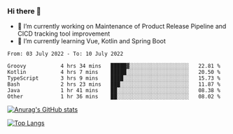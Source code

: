 ### Hi there 👋

- 🔭 I’m currently working on Maintenance of Product Release Pipeline and CICD tracking tool improvement
- 🌱 I’m currently learning Vue, Kotlin and Spring Boot

<!--START_SECTION:waka-->

```text
From: 03 July 2022 - To: 10 July 2022

Groovy           4 hrs 34 mins   █████▓░░░░░░░░░░░░░░░░░░░   22.81 %
Kotlin           4 hrs 7 mins    █████░░░░░░░░░░░░░░░░░░░░   20.50 %
TypeScript       3 hrs 9 mins    ████░░░░░░░░░░░░░░░░░░░░░   15.73 %
Bash             2 hrs 23 mins   ███░░░░░░░░░░░░░░░░░░░░░░   11.87 %
Java             1 hr 41 mins    ██░░░░░░░░░░░░░░░░░░░░░░░   08.38 %
Other            1 hr 36 mins    ██░░░░░░░░░░░░░░░░░░░░░░░   08.02 %
```

<!--END_SECTION:waka-->

[![Anurag's GitHub stats](https://github-readme-stats.vercel.app/api?username=yunhao981&show_icons=true&theme=solarized-dark)](https://github.com/anuraghazra/github-readme-stats)

[![Top Langs](https://github-readme-stats.vercel.app/api/top-langs/?username=yunhao981&theme=solarized-dark&layout=compact)](https://github.com/anuraghazra/github-readme-stats)

<!--
**yunhao981/yunhao981** is a ✨ _special_ ✨ repository because its `README.md` (this file) appears on your GitHub profile.

Here are some ideas to get you started:

- 🔭 I’m currently working on Maintenance of Release Pipeline and CICD tracking tool improvement
- 🌱 I’m currently learning Vue, Kotlin and Spring Boot
- 👯 I’m looking to collaborate on ...
- 🤔 I’m looking for help with ...
- 💬 Ask me about ...
- 📫 How to reach me: ...
- 😄 Pronouns: ...
- ⚡ Fun fact: ...
-->


